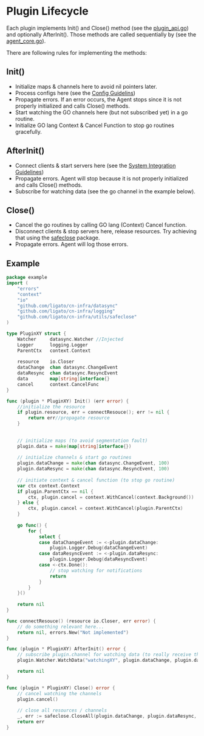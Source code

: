 # Plugin Lifecycle

Each plugin implements Init() and Close() method (see the [plugin_api.go](../../core/pluginapi.go)) 
and optionally AfterInit(). Those methods are called sequentially by (see the [agent_core.go](../../core/agent_core.go)).

There are following rules for implementing the methods:
## Init()
* Initialize maps & channels here to avoid nil pointers later.
* Process configs here (see the [Config Guidelins](CONFIG.md))
* Propagate errors. If an error occurs, the Agent stops since it is not properly initialized and calls Close() methods.
* Start watching the GO channels here (but not subscribed yet) in a go routine.
* Initialize GO lang Context & Cancel Function to stop go routines gracefully.

## AfterInit()
* Connect clients & start servers here (see the [System Integration Guidelines](SYSTEM_INTEGRATION.md))
* Propagate errors. Agent will stop because it is not properly initialized and calls Close() methods.
* Subscribe for watching data (see the go channel in the example below).

## Close()
* Cancel the go routines by calling GO lang (Context) Cancel function.
* Disconnect clients & stop servers here, release resources. Try achieving that using the [safeclose](../../utils/safeclose) package.
* Propagate errors. Agent will log those errors.

## Example
```go
package example
import (
    "errors"
    "context"
    "io"
    "github.com/ligato/cn-infra/datasync"
    "github.com/ligato/cn-infra/logging"
    "github.com/ligato/cn-infra/utils/safeclose"
)

type PluginXY struct {
    Watcher     datasync.Watcher //Injected
    Logger      logging.Logger
    ParentCtx   context.Context
    
    resource    io.Closer
    dataChange  chan datasync.ChangeEvent
    dataResync  chan datasync.ResyncEvent
    data        map[string]interface{}
    cancel      context.CancelFunc
}

func (plugin * PluginXY) Init() (err error) {
    //initialize the resource
    if plugin.resource, err = connectResouce(); err != nil {
        return err//propagate resource
    }
    
    
    // initialize maps (to avoid segmentation fault)
    plugin.data = make(map[string]interface{})
    
    // initialize channels & start go routines
    plugin.dataChange = make(chan datasync.ChangeEvent, 100)
    plugin.dataResync = make(chan datasync.ResyncEvent, 100)
    
    // initiate context & cancel function (to stop go routine)
    var ctx context.Context
    if plugin.ParentCtx == nil {
        ctx, plugin.cancel = context.WithCancel(context.Background())    
    } else {
        ctx, plugin.cancel = context.WithCancel(plugin.ParentCtx)
    }   
    
    go func() {
        for {
            select {
            case dataChangeEvent := <-plugin.dataChange:
                plugin.Logger.Debug(dataChangeEvent)
            case dataResyncEvent := <-plugin.dataResync:
                plugin.Logger.Debug(dataResyncEvent)
            case <-ctx.Done():
                // stop watching for notifications
                return
            }
        }
    }()
    
    return nil
}

func connectResouce() (resource io.Closer, err error) {
    // do something relevant here...
    return nil, errors.New("Not implemented")
}

func (plugin * PluginXY) AfterInit() error {
    // subscribe plugin.channel for watching data (to really receive the data)
    plugin.Watcher.WatchData("watchingXY", plugin.dataChange, plugin.dataResync, "keysXY")

    return nil
}

func (plugin * PluginXY) Close() error {
    // cancel watching the channels
    plugin.cancel()
    
    // close all resources / channels
    _, err := safeclose.CloseAll(plugin.dataChange, plugin.dataResync, plugin.resource)
    return err 
}
```


